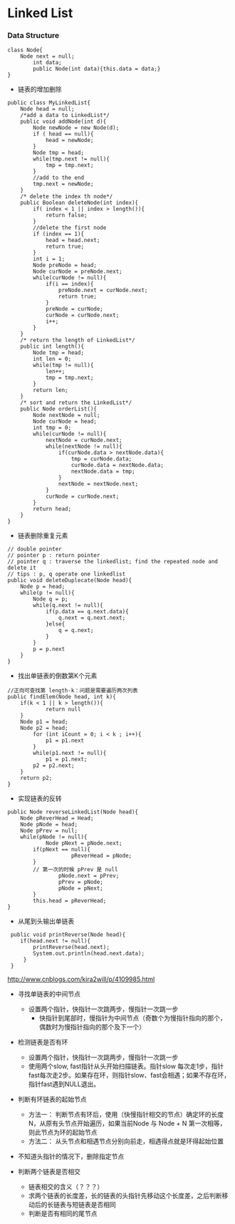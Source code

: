 # Linked List

### Data Structure
```
class Node{
	Node next = null;
    	int data;
    	public Node(int data){this.data = data;}
}
```
+ 链表的增加删除
```
public class MyLinkedList{
	Node head = null;
	/*add a data to LinkedList*/
	public void addNode(int d){
		Node newNode = new Node(d);
		if ( head == null){
			head = newNode;
		}
		Node tmp = head;
		while(tmp.next != null){
			tmp = tmp.next;
		}	
		//add to the end
		tmp.next = newNode;
	}
	/* delete the index th node*/
	public Boolean deleteNode(int index){
		if( index < 1 || index > length()){
			return false;
		}
		//delete the first node
		if (index == 1){
			head = head.next;
			return true;
		}
		int i = 1;
		Node preNode = head;
		Node curNode = preNode.next;
		while(curNode != null){
			if(i == index){
				preNode.next = curNode.next;
				return true;
			}
			preNode = curNode;
			curNode = curNode.next;
			i++;
		}
	}
	/* return the length of LinkedList*/
	public int length(){
		Node tmp = head;
		int len = 0;
		while(tmp != null){
			len++;
			tmp = tmp.next;
		}
		return len;
	}
	/* sort and return the LinkedList*/
	public Node orderList(){
		Node nextNode = null;
		Node curNode = head;
		int tmp = 0;
		while(curNode != null){
			nextNode = curNode.next;
			while(nextNode != null){
				if(curNode.data > nextNode.data){
					tmp = curNode.data;
					curNode.data = nextNode.data;
					nextNode.data = tmp;
				}
				nextNode = nextNode.next;
			}
			curNode = curNode.next;
		}
		return head;
	}
}
```
+ 链表删除重复元素
```
// double pointer
// pointer p : return pointer
// pointer q : traverse the linkedlist; find the repeated node and delete it 
// tips : p, q operate one linkedlist
public void deleteDuplecate(Node head){
	Node p = head;
	while(p != null){
		Node q = p;
		while(q.next != null){
			if(p.data == q.next.data){
				q.next = q.next.next;
			}else{
				q = q.next;
			}
		}
		p = p.next
	}
}
```
+ 找出单链表的倒数第K个元素
```
//正向可查找第 length-k：问题是需要遍历两次列表
public findElem(Node head, int k){
	if(k < 1 || k > length()){
        	return null
	}
	Node p1 = head;
	Node p2 = head;
        for (int iCount = 0; i < k ; i++){
        	p1 = p1.next
        }
        while(p1.next != null){
        	p1 = p1.next;
		p2 = p2.next;
	}
	return p2;
}
```
+ 实现链表的反转
```
public Node reverseLinkedList(Node head){
	Node pReverHead = Head;
	Node pNode = head;
 	Node pPrev = null;
	while(pNode != null){
        	Node pNext = pNode.next;
		if(pNext == null){
            		pReverHead = pNode;
		}
		// 第一次的时候 pPrev 是 null
            	pNode.next = pPrev;
            	pPrev = pNode;
            	pNode = pNext;
        }
        this.head = pReverHead;
}
```
+ 从尾到头输出单链表
```
 public void printReverse(Node head){
 	if(head.next != null){
     	printReverse(head.next);
     	System.out.println(head.next.data);
     }
 }
```
http://www.cnblogs.com/kira2will/p/4109985.html
+ 寻找单链表的中间节点
	+ 设置两个指针，快指针一次跳两步，慢指针一次跳一步
		+ 快指针到尾部时，慢指针为中间节点（奇数个为慢指针指向的那个，偶数时为慢指针指向的那个及下一个）
+ 检测链表是否有环
	+ 设置两个指针，快指针一次跳两步，慢指针一次跳一步
	+ 使用两个slow, fast指针从头开始扫描链表。指针slow 每次走1步，指针fast每次走2步。如果存在环，则指针slow、fast会相遇；如果不存在环，指针fast遇到NULL退出。
+ 判断有环链表的起始节点
	+ 方法一： 判断节点有环后，使用（快慢指针相交的节点）确定环的长度N，从原有头节点开始遍历，如果当前Node 与 Node + N 第一次相等，则此节点为环的起始节点
	+ 方法二： 从头节点和相遇节点分别向前走，相遇得点就是环得起始位置
+ 不知道头指针的情况下，删除指定节点

+ 判断两个链表是否相交
	+ 链表相交的含义（？？？）
	+ 求两个链表的长度差，长的链表的头指针先移动这个长度差，之后判断移动后的长链表与短链表是否相同
	+ 判断是否有相同的尾节点
